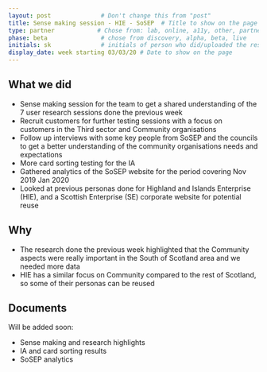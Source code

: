 ```yaml
---
layout: post              # Don't change this from "post"
title: Sense making session - HIE - SoSEP  # Title to show on the page
type: partner            # Chose from: lab, online, a11y, other, partner
phase: beta               # chose from discovery, alpha, beta, live
initials: sk              # initials of person who did/uploaded the research
display_date: week starting 03/03/20 # Date to show on the page
---
```


## What we did
- Sense making session for the team to get a shared understanding of the 7 user research sessions done the previous week
- Recruit customers for further testing sessions with a focus on customers in the Third sector and Community organisations
- Follow up interviews with some key people from SoSEP and the councils to get a better understanding of the community organisations needs and expectations
- More card sorting testing for the IA
- Gathered analytics of the SoSEP website for the period covering Nov 2019 Jan 2020
- Looked at previous personas done for Highland and Islands Enterprise (HIE), and a Scottish Enterprise (SE) corporate website for potential reuse


## Why
- The research done the previous week highlighted that the Community aspects were really important in the South of Scotland area and we needed more data
- HIE has a similar focus on Community compared to the rest of Scotland, so some of their personas can be reused

## Documents
Will be added soon: 
- Sense making and research highlights
- IA and card sorting results
- SoSEP analytics

